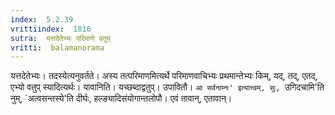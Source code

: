 ```yaml
---
index:  5.2.39
vrittiindex:  1816
sutra:  यत्तदेतेभ्यः परिमाणे वतुप्
vritti:  balamanorama 
---
```


यत्तदेतेभ्यः। तदस्येत्यनुवर्तते। अस्य तत्परिमाणमित्यर्थे परिमाणवाचिभ्यः प्रथमान्तेभ्यः किम्, यद्, तद्, एतद्, एभ्यो वतुप् स्यादित्यर्थः। यावानिति। यच्छब्दाद्वतुप्। उपावितौ। `आ सर्वनाम्नः' इत्यात्त्वम्, सुः, `उगिदचामि'ति नुम्, `अत्वसन्तस्ये'ति दीर्घः, हल्ङ्यादिसंयोगान्तलोपौ। एवं तावान्, एतावान्। 


